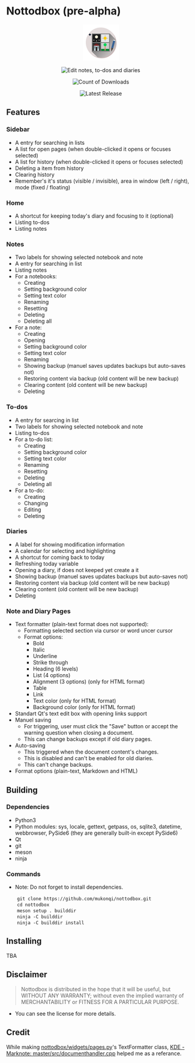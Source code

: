 # Nottodbox (pre-alpha)

<p align="center"><img src="./data/io.github.mukonqi.nottodbox.svg" alt="Nottodbox Icon"></img></a></p>
<p align="center"><img src="https://img.shields.io/badge/Edit_notes,_to--dos_and_diaries-376296" alt="Edit notes, to-dos and diaries"></img></p>
<p align="center"><img src="https://img.shields.io/github/downloads/mukonqi/nottodbox/total?label=Downloads" alt="Count of Downloads"></img></p>
<p align="center"><img src="https://img.shields.io/github/v/release/mukonqi/nottodbox?label=Latest Release" alt="Latest Release"></p>


## Features
### Sidebar
- A entry for searching in lists
- A list for open pages (when double-clicked it opens or focuses selected)
- A list for history (when double-clicked it opens or focuses selected)
- Deleting a item from history
- Clearing history
- Remember's it's status (visible / invisible), area in window (left / right), mode (fixed / floating)

### Home
- A shortcut for keeping today's diary and focusing to it (optional)
- Listing to-dos
- Listing notes

### Notes
- Two labels for showing selected notebook and note
- A entry for searching in list
- Listing notes
- For a notebooks:
    - Creating
    - Setting background color
    - Setting text color
    - Renaming
    - Resetting 
    - Deleting
    - Deleting all
- For a note:
    - Creating
    - Opening
    - Setting background color
    - Setting text color
    - Renaming
    - Showing backup (manuel saves updates backups but auto-saves not)
    - Restoring content via backup (old content will be new backup)
    - Clearing content (old content will be new backup)
    - Deleting

### To-dos
- A entry for searcing in list
- Two labels for showing selected notebook and note
- Listing to-dos
- For a to-do list:
    - Creating
    - Setting background color
    - Setting text color
    - Renaming
    - Resetting
    - Deleting
    - Deleting all
- For a to-do:
    - Creating
    - Changing
    - Editing
    - Deleting

### Diaries
- A label for showing modification information
- A calendar for selecting and highlighting
- A shortcut for coming back to today
- Refreshing today variable
- Opening a diary, if does not keeped yet create a it
- Showing backup (manuel saves updates backups but auto-saves not)
- Restoring content via backup (old content will be new backup)
- Clearing content (old content will be new backup)
- Deleting

### Note and Diary Pages
- Text formatter (plain-text format does not supported):
    - Formatting selected section via cursor or word uncer cursor
    - Format options:
        - Bold
        - Italic
        - Underline
        - Strike through
        - Heading (6 levels)
        - List (4 options)
        - Alignment (3 options) (only for HTML format)
        - Table
        - Link
        - Text color (only for HTML format)
        - Background color (only for HTML format)
- Standart Qt's text edit box with opening links support
- Manuel saving
    - For triggering, user must click the "Save" button or accept the warning question when closing a document.
    - This can change backups except if old diary pages.
- Auto-saving
    - This triggered when the document content's changes.
    - This is disabled and can't be enabled for old diaries.
    - This can't change backups.
- Format options (plain-text, Markdown and HTML)


## Building
### Dependencies
- Python3
- Python modules: sys, locale, gettext, getpass, os, sqlite3, datetime, webbrowser, PySide6 (they are generally built-in except PySide6)
- Qt
- git
- meson
- ninja

### Commands
- Note: Do not forget to install dependencies.
```
    git clone https://github.com/mukonqi/nottodbox.git
    cd nottodbox
    meson setup . builddir
    ninja -C builddir
    ninja -C builddir install
```


## Installing
TBA


## Disclaimer
> Nottodbox is distributed in the hope that it will be useful, but WITHOUT ANY WARRANTY; without even the implied warranty of MERCHANTABILITY or FITNESS FOR A PARTICULAR PURPOSE.

- You can see the license for more details.


## Credit
While making [nottodbox/widgets/pages.py](./nottodbox/widgets/pages.py)'s TextFormatter class, [KDE - Marknote: master/src/documenthandler.cpp](https://invent.kde.org/office/marknote/-/blob/master/src/documenthandler.cpp) helped me as a referance.
